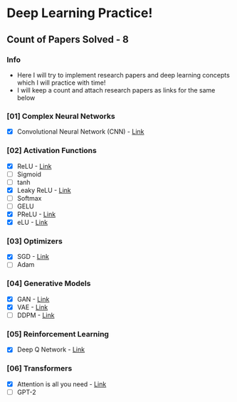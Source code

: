 # Deep Learning Practice!

## Count of Papers Solved - 8

### Info
- Here I will try to implement research papers and deep learning concepts which I will practice with time!
- I will keep a count and attach research papers as links for the same below

### [01] Complex Neural Networks
- [x] Convolutional Neural Network (CNN) - [Link](http://yann.lecun.com/exdb/publis/pdf/lecun-89e.pdf)

### [02] Activation Functions
- [x] ReLU - [Link](https://www.researchgate.net/publication/215616967_Deep_Sparse_Rectifier_Neural_Networks)
- [ ] Sigmoid
- [ ] tanh
- [x] Leaky ReLU - [Link](https://www.researchgate.net/publication/215616967_Deep_Sparse_Rectifier_Neural_Networks)
- [ ] Softmax
- [ ] GELU
- [x] PReLU - [Link](https://www.researchgate.net/publication/215616967_Deep_Sparse_Rectifier_Neural_Networks)
- [x] eLU - [Link](https://www.researchgate.net/publication/215616967_Deep_Sparse_Rectifier_Neural_Networks)

### [03] Optimizers
- [x] SGD - [Link](https://paperswithcode.com/paper/beating-sgd-learning-svms-in-sublinear-time)
- [ ] Adam

### [04] Generative Models
- [x] GAN - [Link](https://arxiv.org/pdf/1406.2661)
- [x] VAE - [Link](https://arxiv.org/pdf/1312.6114)
- [ ] DDPM - [Link](https://arxiv.org/pdf/2006.11239)

### [05] Reinforcement Learning
- [x] Deep Q Network - [Link](https://arxiv.org/pdf/1312.5602v1)

### [06] Transformers 
- [x] Attention is all you need - [Link](https://proceedings.neurips.cc/paper_files/paper/2017/file/3f5ee243547dee91fbd053c1c4a845aa-Paper.pdf)
- [ ] GPT-2
